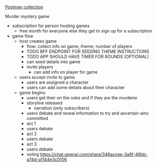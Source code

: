 [Postman collection]()

Murder mystery game
- subscription for person hosting games
	- free month for everyone else they get to sign up for a subscription
- game flow
	- host creates game
		- flow: collect info on game, theme, number of players
        - TODO BFF ENDPOINT FOR SEEDING THEME INSTRUCTIONS
        - TODO APP SHOULD HAVE TIMER FOR ROUNDS (OPTIONAL)
		- can seed details into game
		- invite players
			- can add info on player for game
	- users accept invite to game
		- users are assigned a character
		- users can add some details about their character
	- game begins
		- users get their on the rules and if they are the murderer
        - storyline released
			- narration (only subscribers)
		- users debate and reveal information to try and ascertain who committed 
		- act 1
		- users debate
		- act 2
		- users debate
		- act 3
		- users debate
		- voting
https://chat.openai.com/share/346accee-3a8f-46bb-a74d-a1144e3c0106
